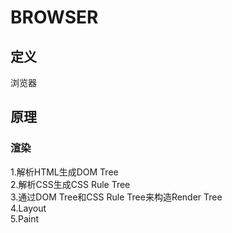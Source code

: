 # BROWSER #

## 定义 ##
浏览器

## 原理 ##
### 渲染 ###
1.解析HTML生成DOM Tree  
2.解析CSS生成CSS Rule Tree  
3.通过DOM Tree和CSS Rule Tree来构造Render Tree  
4.Layout  
5.Paint  
